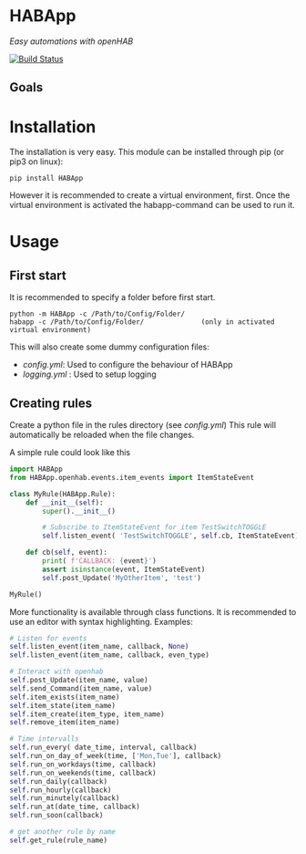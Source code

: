 # HABApp
_Easy automations with openHAB_

[![Build Status](https://travis-ci.org/spacemanspiff2007/HABApp.svg?branch=master)](https://travis-ci.org/spacemanspiff2007/HABApp)

## Goals

# Installation
The installation is very easy. This module can be installed through pip (or pip3 on linux):
```
pip install HABApp
```
However it is recommended to create a virtual environment, first.
Once the virtual environment is activated the habapp-command can be used to run it.

# Usage
## First start
It is recommended to specify a folder before first start.
```
python -m HABApp -c /Path/to/Config/Folder/
habapp -c /Path/to/Config/Folder/              (only in activated virtual environment)
```
This will also create some dummy configuration files:
- _config.yml_: Used to configure the behaviour of HABApp
- _logging.yml_ : Used to setup logging

## Creating rules
Create a python file in the rules directory (see _config.yml_)
This rule will automatically be reloaded when the file changes.

A simple rule could look like this
```python
import HABApp
from HABApp.openhab.events.item_events import ItemStateEvent

class MyRule(HABApp.Rule):
    def __init__(self):
        super().__init__()

        # Subscribe to ItemStateEvent for item TestSwitchTOGGLE
        self.listen_event( 'TestSwitchTOGGLE', self.cb, ItemStateEvent)

    def cb(self, event):
        print( f'CALLBACK: {event}')
        assert isinstance(event, ItemStateEvent)
        self.post_Update('MyOtherItem', 'test')

MyRule()
```
More functionality is available through class functions.
It is recommended to use an editor with syntax highlighting.
Examples:
```python
# Listen for events
self.listen_event(item_name, callback, None)
self.listen_event(item_name, callback, even_type)

# Interact with openhab
self.post_Update(item_name, value)
self.send_Command(item_name, value)
self.item_exists(item_name)
self.item_state(item_name)
self.item_create(item_type, item_name)
self.remove_item(item_name)

# Time intervalls
self.run_every( date_time, interval, callback)
self.run_on_day_of_week(time, ['Mon,Tue'], callback)
self.run_on_workdays(time, callback)
self.run_on_weekends(time, callback)
self.run_daily(callback)
self.run_hourly(callback)
self.run_minutely(callback)
self.run_at(date_time, callback)
self.run_soon(callback)

# get another rule by name
self.get_rule(rule_name)
```